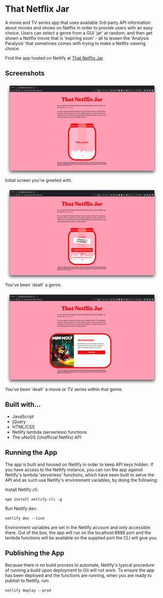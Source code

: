 # That Netflix Jar

A movie and TV series app that uses available 3rd-party API information about movies and shows on Netflix in order to provide users with an easy choice. Users can select a genre from a GUI 'jar' at random, and then get shown a Netlfix movie that is 'expiring soon' - all to lessen the 'Analysis Paralysis' that sometimes comes with trying to make a Netflix viewing choice.

Find the app hosted on Netlify at [That Netflix Jar](https://musing-bhabha-78fdac.netlify.app/).

## Screenshots

![Initial screen](/screenshots/initial-screen_2.png)
Initial screen you're greeted with.

![Genre selected screen](/screenshots/genre-selection.png)
You've been 'dealt' a genre.

![Movie selected screen](/screenshots/movie-selection.png)
You've been 'dealt' a movie or TV series within that genre.

## Built with...

- JavaScript
- jQuery
- HTML/CSS
- Netlify lambda (serverless) functions
- The uNoGS (Unofficial Netflix) API

## Running the App

The app is built and housed on Netlify in order to keep API keys hidden. If you have access to the Netlify instance, you can run the app against Netlify's lambda 'serverless' functions, which have been built to serve the API and as such use Netlify's environment variables, by doing the following:

Install Netlify cli:

`npm install netlify-cli -g`

Run Netlify dev:

`netlify dev --live`

Environment variables are set in the Netlify account and only accessible there. Out of the box, the app will run on the localhost:8888 port and the lambda functions will be available on the supplied port the CLI will give you.

## Publishing the App

Because there is no build process to automate, Netlify's typical procedure of running a build upon deployment to Git will not work. To ensure the app has been deployed and the functions are running, when you are ready to publish to Netlify, run:

`netlify deploy --prod`
